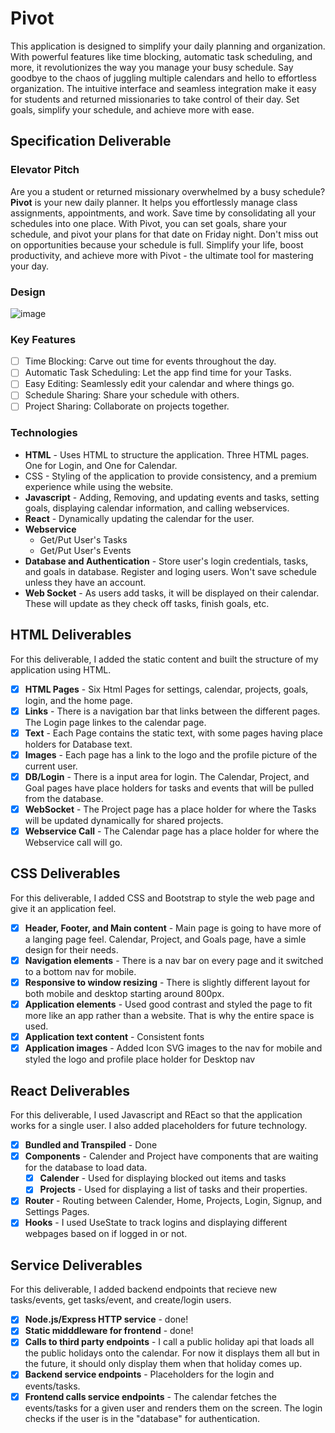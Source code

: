 # Pivot

This application is designed to simplify your daily planning and organization. With powerful features like time blocking, automatic task scheduling, and more, it revolutionizes the way you manage your busy schedule. Say goodbye to the chaos of juggling multiple calendars and hello to effortless organization. The intuitive interface and seamless integration make it easy for students and returned missionaries to take control of their day. Set goals, simplify your schedule, and achieve more with ease.

## Specification Deliverable

### Elevator Pitch

Are you a student or returned missionary overwhelmed by a busy schedule? **Pivot** is your new daily planner. It helps you effortlessly manage class assignments, appointments, and work. Save time by consolidating all your schedules into one place. With Pivot, you can set goals, share your schedule, and pivot your plans for that date on Friday night. Don't miss out on opportunities because your schedule is full. Simplify your life, boost productivity, and achieve more with Pivot - the ultimate tool for mastering your day.

### Design

![image](https://github.com/user-attachments/assets/ca52c1fd-3d8e-4317-86c8-3943c8357ba3)

### Key Features

- [ ] Time Blocking: Carve out time for events throughout the day.
- [ ] Automatic Task Scheduling: Let the app find time for your Tasks.
- [ ] Easy Editing: Seamlessly edit your calendar and where things go.
- [ ] Schedule Sharing: Share your schedule with others.
- [ ] Project Sharing: Collaborate on projects together.
<!--

### Future Features

- [ ] Goal Tracking: Set and track personal goals.
- [ ] Offline Mode
- [ ] Appointment Scheduling
- [ ] Contact Importing (Addresses and Contact)
- [ ] Map View
- [ ] Task Orgnaization
- [ ] Custom Event Types
- [ ] Team Calendars
- [ ] Team Task Scheduling
- [ ] Task Ticket Tracking
- [ ] Task Breaking up (Split larger tasks into smaller parts)
- [ ] Organizations
- [ ] Task Ticket Flow
- [ ] Reporting and Reviewing
- [ ] Task Reminders
- [ ] Task Time Optimizer (Tracks the time you take on tasks to provide real data on how long a tasks takes)
- [ ] Plugin Support
- [ ] Syncing with other Calendar Apps
- [ ] Event Invitations
- [ ] Task Dash Board (Review of their tasks, time, etc.)
- [ ] Class Features (Homework, Exams, etc.)
-->

### Technologies

- **HTML** - Uses HTML to structure the application. Three HTML pages. One for Login, and One for Calendar.
- CSS - Styling of the application to provide consistency, and a premium experience while using the website.
- **Javascript** - Adding, Removing, and updating events and tasks, setting goals, displaying calendar information, and calling webservices.
- **React** - Dynamically updating the calendar for the user.
- **Webservice**
  - Get/Put User's Tasks
  - Get/Put User's Events
  <!-- - Get/Put User's Goals -->
- **Database and Authentication** - Store user's login credentials, tasks, and goals in database. Register and loging users. Won't save schedule unless they have an account.
- **Web Socket** - As users add tasks, it will be displayed on their calendar. These will update as they check off tasks, finish goals, etc.

## HTML Deliverables

For this deliverable, I added the static content and built the structure of my application using HTML.

- [x] **HTML Pages** - Six Html Pages for settings, calendar, projects, goals, login, and the home page.
- [x] **Links** - There is a navigation bar that links between the different pages. The Login page linkes to the calendar page.
- [x] **Text** - Each Page contains the static text, with some pages having place holders for Database text.
- [x] **Images** - Each page has a link to the logo and the profile picture of the current user.
- [x] **DB/Login** - There is a input area for login. The Calendar, Project, and Goal pages have place holders for tasks and events that will be pulled from the database.
- [x] **WebSocket** - The Project page has a place holder for where the Tasks will be updated dynamically for shared projects.
- [x] **Webservice Call** - The Calendar page has a place holder for where the Webservice call will go.

## CSS Deliverables

For this deliverable, I added CSS and Bootstrap to style the web page and give it an application feel.

- [x] **Header, Footer, and Main content** - Main page is going to have more of a langing page feel. Calendar, Project, and Goals page, have a simle design for their needs.
- [x] **Navigation elements** - There is a nav bar on every page and it switched to a bottom nav for mobile.
- [x] **Responsive to window resizing** - There is slightly different layout for both mobile and desktop starting around 800px.
- [x] **Application elements** - Used good contrast and styled the page to fit more like an app rather than a website. That is why the entire space is used.
- [x] **Application text content** - Consistent fonts
- [x] **Application images** - Added Icon SVG images to the nav for mobile and styled the logo and profile place holder for Desktop nav

## React Deliverables

For this deliverable, I used Javascript and REact so that the application works for a single user. I also added placeholders for future technology.

- [x] **Bundled and Transpiled** - Done
- [x] **Components** - Calender and Project have components that are waiting for the database to load data.
  - [x] **Calender** - Used for displaying blocked out items and tasks
  - [x] **Projects** - Used for displaying a list of tasks and their properties.
- [x] **Router** - Routing between Calender, Home, Projects, Login, Signup, and Settings Pages.
- [x] **Hooks** - I used UseState to track logins and displaying different webpages based on if logged in or not.

## Service Deliverables

For this deliverable, I added backend endpoints that recieve new tasks/events, get tasks/event, and create/login users.

- [x] **Node.js/Express HTTP service** - done!
- [x] **Static midddleware for frontend** - done!
- [x] **Calls to third party endpoints** - I call a public holiday api that loads all the public holidays onto the calendar. For now it displays them all but in the future, it should only display them when that holiday comes up.
- [x] **Backend service endpoints** - Placeholders for the login and events/tasks.
- [x] **Frontend calls service endpoints** - The calendar fetches the events/tasks for a given user and renders them on the screen. The login checks if the user is in the "database" for authentication.

